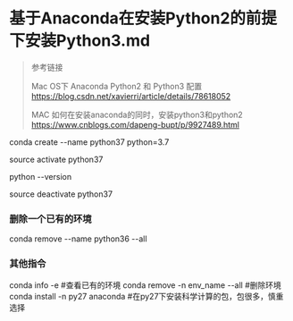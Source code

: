 # 基于Anaconda在安装Python2的前提下安装Python3.md

> 参考链接
>
> Mac OS下 Anaconda Python2 和 Python3 配置
> <https://blog.csdn.net/xavierri/article/details/78618052>
>
> MAC 如何在安装anaconda的同时，安装python3和python2
> <https://www.cnblogs.com/dapeng-bupt/p/9927489.html>
>



conda create --name python37 python=3.7

source activate python37

python --version


source deactivate python37




### 删除一个已有的环境
conda remove --name python36 --all
 
### 其他指令
conda info -e   #查看已有的环境
conda remove -n env_name --all  #删除环境
conda install -n py27 anaconda #在py27下安装科学计算的包，包很多，慎重选择
